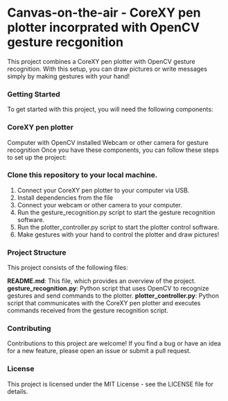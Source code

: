 # Canvas-on-the-air - CoreXY pen plotter incorprated with OpenCV gesture recgonition
This project combines a CoreXY pen plotter with OpenCV gesture recognition. With this setup, you can draw pictures or write messages simply by making gestures with your hand!

### Getting Started
To get started with this project, you will need the following components:

### CoreXY pen plotter
Computer with OpenCV installed
Webcam or other camera for gesture recognition
Once you have these components, you can follow these steps to set up the project:

### Clone this repository to your local machine.
1. Connect your CoreXY pen plotter to your computer via USB.
2. Install dependencies from the file 
3. Connect your webcam or other camera to your computer.
4. Run the gesture_recognition.py script to start the gesture recognition software.
5. Run the plotter_controller.py script to start the plotter control software.
6. Make gestures with your hand to control the plotter and draw pictures!

### Project Structure
This project consists of the following files:

**README.md**: This file, which provides an overview of the project.
**gesture_recognition.py**: Python script that uses OpenCV to recognize gestures and send commands to the plotter.
**plotter_controller.py**: Python script that communicates with the CoreXY pen plotter and executes commands received from the gesture recognition script.

### Contributing
Contributions to this project are welcome! If you find a bug or have an idea for a new feature, please open an issue or submit a pull request.

### License
This project is licensed under the MIT License - see the LICENSE file for details.
